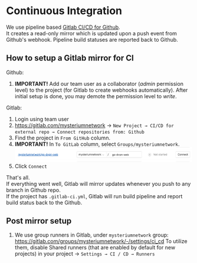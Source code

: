 # Continuous Integration

We use pipeline based [Gitlab CI/CD for Github](https://about.gitlab.com/solutions/github/).  
It creates a read-only mirror which is updated upon a push event from Github's webhook.
Pipeline build statuses are reported back to Github.

## How to setup a Gitlab mirror for CI

Github:

1. **IMPORTANT!** Add our team user as a collaborator (*admin* permission level) to the project (for Gitlab to create webhooks automatically). After initial setup is done, you may demote the permission level to *write*.

Gitlab:

1. Login using team user
2. https://gitlab.com/mysteriumnetwork → `New Project → CI/CD for external repo → Connect repositories from: Github`
3. Find the project in `From GitHub` column. 
4. **IMPORTANT!** In `To GitLab` column, select `Groups/mysteriumnetwork`.
![Import Github project](../assets/img/ci/import-github-project.png)
5. Click `Connect`

That's all.  
If everything went well, Gitlab will mirror updates whenever you push to any branch in Github repo.   
If the project has `.gitlab-ci.yml`, Gitlab will run build pipeline and report build status back to the Github.

## Post mirror setup

1. We use group runners in Gitlab, under `mysteriumnetwork` group: https://gitlab.com/groups/mysteriumnetwork/-/settings/ci_cd
To utilize them, disable Shared runners (that are enabled by default for new projects) in your project → `Settings → CI / CD → Runners`
